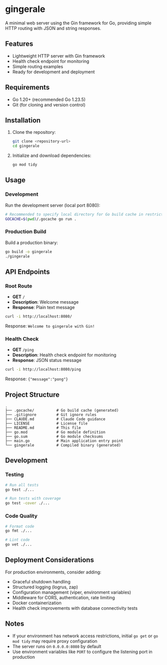 # gingerale

A minimal web server using the Gin framework for Go, providing simple HTTP routing with JSON and string responses.

## Features
- Lightweight HTTP server with Gin framework
- Health check endpoint for monitoring
- Simple routing examples
- Ready for development and deployment

## Requirements
- Go 1.20+ (recommended Go 1.23.5)
- Git (for cloning and version control)

## Installation

1. Clone the repository:
   ```bash
   git clone <repository-url>
   cd gingerale
   ```

2. Initialize and download dependencies:
   ```bash
   go mod tidy
   ```

## Usage

### Development
Run the development server (local port 8080):
```bash
# Recommended to specify local directory for Go build cache in restricted environments.
GOCACHE=$(pwd)/.gocache go run .
```

### Production Build
Build a production binary:
```bash
go build -o gingerale
./gingerale
```

## API Endpoints

### Root Route
- **GET** `/`
- **Description**: Welcome message
- **Response**: Plain text message

```bash
curl -i http://localhost:8080/
```
Response: `Welcome to gingerale with Gin!`

### Health Check
- **GET** `/ping`
- **Description**: Health check endpoint for monitoring
- **Response**: JSON status message

```bash
curl -i http://localhost:8080/ping
```
Response: `{"message":"pong"}`

## Project Structure
```
.
├── .gocache/          # Go build cache (generated)
├── .gitignore         # Git ignore rules
├── CLAUDE.md          # Claude Code guidance
├── LICENSE            # License file
├── README.md          # This file
├── go.mod             # Go module definition
├── go.sum             # Go module checksums
├── main.go            # Main application entry point
└── gingerale          # Compiled binary (generated)
```

## Development

### Testing
```bash
# Run all tests
go test ./...

# Run tests with coverage
go test -cover ./...
```

### Code Quality
```bash
# Format code
go fmt ./...

# Lint code
go vet ./...
```

## Deployment Considerations

For production environments, consider adding:
- Graceful shutdown handling
- Structured logging (logrus, zap)
- Configuration management (viper, environment variables)
- Middleware for CORS, authentication, rate limiting
- Docker containerization
- Health check improvements with database connectivity tests

## Notes
- If your environment has network access restrictions, initial `go get` or `go mod tidy` may require proxy configuration
- The server runs on `0.0.0.0:8080` by default
- Use environment variables like `PORT` to configure the listening port in production
